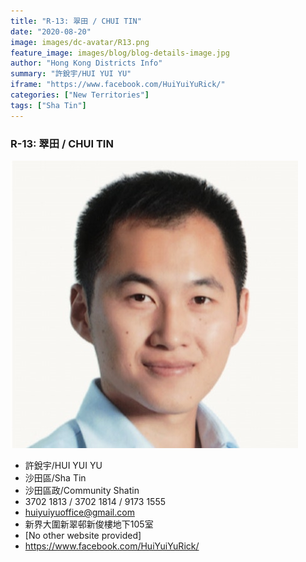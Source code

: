 ```yaml
---
title: "R-13: 翠田 / CHUI TIN"
date: "2020-08-20"
image: images/dc-avatar/R13.png
feature_image: images/blog/blog-details-image.jpg
author: "Hong Kong Districts Info"
summary: "許銳宇/HUI YUI YU"
iframe: "https://www.facebook.com/HuiYuiYuRick/"
categories: ["New Territories"]
tags: ["Sha Tin"]
---
```


### R-13: 翠田 / CHUI TIN  
![](/images/dc-avatar/R13.png)  

 - 許銳宇/HUI YUI YU  
 - 沙田區/Sha Tin  
 - 沙田區政/Community Shatin  
 - 3702 1813 / 3702 1814 / 9173 1555  
 - huiyuiyuoffice@gmail.com  
 - 新界大圍新翠邨新俊樓地下105室  
 - [No other website provided]  
 - https://www.facebook.com/HuiYuiYuRick/
